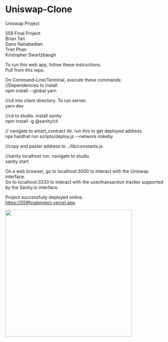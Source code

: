 # Uniswap-Clone
Uniswap Project  
  
 559 Final Project  
Brian Tan  
Dano Nahabedian  
Triet Phan  
Kristopher Swartzbaugh  
  
To run this web app, follow these instructions.  
Pull from this repo.  
  
On Command-Line/Terminal, execute these commands:  
//Dependencies to install  
npm install --global yarn  
  
//cd into client directory. To run server.  
yarn dev  
  
//cd to studio. install sanity  
npm install -g @sanity/cli  
  
// navigate to smart_contract dir. run this to get deployed address  
npx hardhat run scripts/deploy.js --network rinkeby  
  
//copy and paster address to ../lib/constants.js  
  
//sanity localhost run. navigate to studio.  
sanity start  

On a web browser, go to localhost:3000 to interact with the Uniswap interface.  
Go to localhost:3333 to interact with the user/transaction tracker supported by the Sanity.io interface.  
  
Project successfully deployed online.  
https://559finalproject.vercel.app  
  
  
<img src="559ProjectDemo.gif" width=400 height=400><br>

